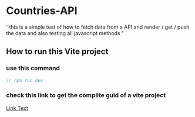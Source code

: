 # Countries-API
' this is a simple test of how to fetch data from a API and render / get / push the data 
and also testing all javascript methods '
## How to run this Vite project 
### use this command
```javascript
// npm run dev
```
### check this link to get the complite guid of a vite project 
[Link Text](https://vitejs.dev/guide/)




